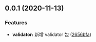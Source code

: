 ## 0.0.1 (2020-11-13)


### Features

* **validator:** 新增 validator 包 ([2656bfa](https://github.com/extend-js/extend/commit/2656bfa151f7aab727e6456ed3f39c56fa0dc4cb))



